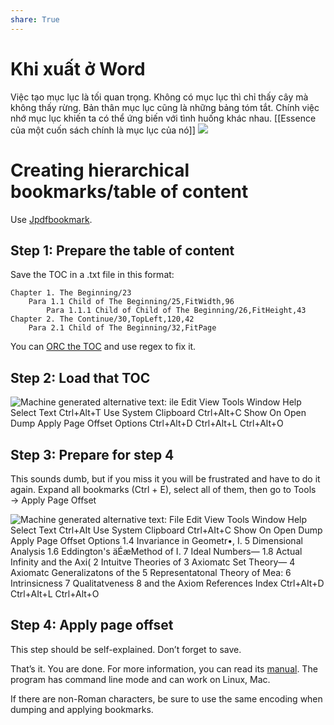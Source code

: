 ```yaml
---
share: True
---
```

# Khi xuất ở Word 
Việc tạo mục lục là tối quan trọng. Không có mục lục thì chỉ thấy cây mà không thấy rừng. Bản thân mục lục cũng là những bảng tóm tắt. Chính việc nhớ mục lục khiến ta có thể ứng biến với tình huống khác nhau. [[Essence của một cuốn sách chính là mục lục của nó]]
![](https://i.imgur.com/pybO2se.png)

# Creating hierarchical bookmarks/table of content

Use [Jpdfbookmark](https://sourceforge.net/projects/jpdfbookmarks/).

## Step 1: Prepare the table of content

Save the TOC in a .txt file in this format:

```
Chapter 1. The Beginning/23
    Para 1.1 Child of The Beginning/25,FitWidth,96
        Para 1.1.1 Child of Child of The Beginning/26,FitHeight,43
Chapter 2. The Continue/30,TopLeft,120,42
    Para 2.1 Child of The Beginning/32,FitPage
```
You can [ORC the TOC](https://stackoverflow.com/q/49954707/3416774) and use regex to fix it.

## Step 2: Load that TOC

![Machine generated alternative text:
ile Edit View Tools Window Help
Select Text
Ctrl+Alt+T
Use System Clipboard Ctrl+AIt+C
Show On Open
Dump
Apply Page Offset
Options
Ctrl+Alt+D
Ctrl+Alt+L
Ctrl+Alt+O](https://i.imgur.com/n42DaEL.png)

## Step 3: Prepare for step 4

This sounds dumb, but if you miss it you will be frustrated and have to do it again. Expand all bookmarks (Ctrl + E), select all of them, then go to Tools → Apply Page Offset

![Machine generated alternative text:
File Edit View Tools Window Help
Select Text
Ctrl+AIt
Use System Clipboard Ctrl+AIt+C
Show On Open
Dump
Apply Page Offset
Options
1.4 Invariance in Geometr•,
I. 5 Dimensional Analysis
1.6 Eddington's äÉæMethod of
I. 7 Ideal Numbers—
1.8 Actual Infinity and the Axi(
2 Intuitve Theories of
3 Axiomatc Set Theory—
4 Axiomatc Generalizatons of the
5 Representatonal Theory of Mea:
6 Intrinsicness
7 Qualitatveness
8 and the Axiom
References
Index
Ctrl+AIt+D
Ctrl+AIt+L
Ctrl+Alt+O](https://i.imgur.com/COshVw9.png)

## Step 4: Apply page offset

This step should be self-explained. Don’t forget to save.

That’s it. You are done. For more information, you can read its [manual](http://jpdfbookmarks.altervista.org/InsertBookmarks.html#1_3_1). The program has command line mode and can work on Linux, Mac.

If there are non-Roman characters, be sure to use the same encoding when dumping and applying bookmarks.
